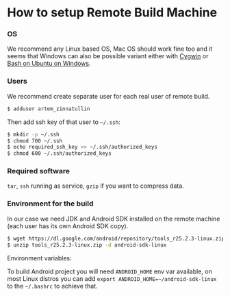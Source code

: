 # How to setup Remote Build Machine

### OS

We recommend any Linux based OS, Mac OS should work fine too and it seems that Windows can also be possible variant either with [Cygwin](https://www.cygwin.com) or [Bash on Ubuntu on Windows](https://msdn.microsoft.com/en-us/commandline/wsl/install_guide).

### Users

We recommend create separate user for each real user of remote build.

```bash
$ adduser artem_zinnatullin
```

Then add ssh key of that user to `~/.ssh`:

```bash
$ mkdir -p ~/.ssh
$ chmod 700 ~/.ssh
$ echo required_ssh_key >> ~/.ssh/authorized_keys
$ chmod 600 ~/.ssh/authorized_keys
```

### Required software

`tar`, `ssh` running as service, `gzip` if you want to compress data.

### Environment for the build

In our case we need JDK and Android SDK installed on the remote machine (each user has its own Android SDK copy).

```bash
$ wget https://dl.google.com/android/repository/tools_r25.2.3-linux.zip
$ unzip tools_r25.2.3-linux.zip -d android-sdk-linux
```

Environment variables:

To build Android project you will need `ANDROID_HOME` env var available, on most Linux distros you can add `export ANDROID_HOME=~/android-sdk-linux` to the `~/.bashrc` to achieve that.

